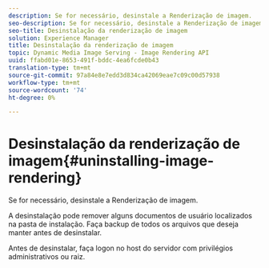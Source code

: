 ```yaml
---
description: Se for necessário, desinstale a Renderização de imagem.
seo-description: Se for necessário, desinstale a Renderização de imagem.
seo-title: Desinstalação da renderização de imagem
solution: Experience Manager
title: Desinstalação da renderização de imagem
topic: Dynamic Media Image Serving - Image Rendering API
uuid: ffabd01e-8653-491f-bddc-4ea6fcde0b43
translation-type: tm+mt
source-git-commit: 97a84e8e7edd3d834ca42069eae7c09c00d57938
workflow-type: tm+mt
source-wordcount: '74'
ht-degree: 0%

---
```



# Desinstalação da renderização de imagem{#uninstalling-image-rendering}

Se for necessário, desinstale a Renderização de imagem.

A desinstalação pode remover alguns documentos de usuário localizados na pasta de instalação. Faça backup de todos os arquivos que deseja manter antes de desinstalar.

Antes de desinstalar, faça logon no host do servidor com privilégios administrativos ou raiz.
